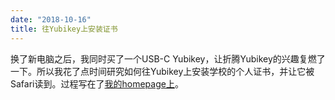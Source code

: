 ```yaml
---
date: "2018-10-16"
title: 往Yubikey上安装证书
---
```


换了新电脑之后，我同时买了一个USB-C Yubikey，让折腾Yubikey的兴趣复燃了一下。所以我花了点时间研究如何往Yubikey上安装学校的个人证书，并让它被Safari读到。过程写在了[我的homepage上](http://leiy.me/misc/mit-certificate-on-yubikey/)。
